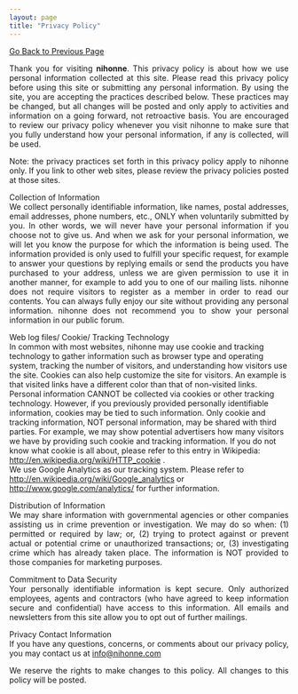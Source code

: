 ```yaml
---
layout: page
title: "Privacy Policy"
---
```

<p align="justify" class="content"><a href="javascript:void(0)" onclick="history.go(-1);;return false">Go Back to Previous Page</a></p>
          <p align="justify" class="content">Thank you for visiting <strong>nihonne</strong>.   This privacy policy is about how we use personal information collected at this   site. Please read this privacy policy before using this site or submitting any   personal information. By using the site, you are accepting the practices   described below. These practices may be changed, but all changes will be posted   and only apply to activities and information on a going forward, not retroactive   basis. You are encouraged to review our privacy policy whenever you visit   nihonne to make sure that you fully understand how your personal information,   if any is collected, will be used.</p>
<p align="justify" class="content"><span class="explanation">Note: </span>the privacy practices   set forth in this privacy policy apply to nihonne only. If you link to other   web sites, please review the privacy policies posted at those sites.</p>
          <p align="justify" class="content"><span class="explanation">Collection of   Information&nbsp;</span><strong><br>
          </strong>We collect personally identifiable information, like names,   postal addresses, email addresses, phone numbers, etc., ONLY when voluntarily   submitted by you. In other words, we will never have your personal information   if you choose not to give us. And when we ask for your personal information, we   will let you know the purpose for which the information is being used. The   information provided is only used to fulfill your specific request, for example   to answer your questions by replying emails or send the products you have   purchased to your address, unless we are given permission to use it in another   manner, for example to add you to one of our mailing lists. nihonne does not   require visitors to register as a member in order to read our contents. You can   always fully enjoy our site without providing any personal information.   nihonne does not recommend you to show your personal information in our   public forum. </p>
          <p class="content"><span class="explanation">Web log files/ Cookie/ Tracking   Technology&nbsp;</span><strong><br>
          </strong>In common with most websites, nihonne may use cookie and   tracking technology to gather information such as browser type and operating   system, tracking the number of visitors, and understanding how visitors use the   site. Cookies can also help customize the site for visitors. An example is that   visited links have a different color than that of non-visited links. Personal   information CANNOT be collected via cookies or other tracking technology.   However, if you previously provided personally identifiable information, cookies   may be tied to such information. Only cookie and tracking information, NOT   personal information, may be shared with third parties. For example, we may show   potential advertisers how many visitors we have by providing such cookie and   tracking information. If you do not know what cookie is all about, please refer   to this entry in Wikipedia: <a href="http://en.wikipedia.org/wiki/HTTP_cookie" target="_blank"><u>http://en.wikipedia.org/wiki/HTTP_cookie</u></a> . <br>
          We use Google Analytics as our tracking system. Please   refer to <a href="http://en.wikipedia.org/wiki/Google_analytics" target="_blank"><u>http://en.wikipedia.org/wiki/Google_analytics</u></a> or <a href="http://www.google.com/analytics/" target="_blank"><u>http://www.google.com/analytics/</u></a> for further information.</p>
          <p align="justify" class="content"><span class="explanation">Distribution of   Information&nbsp;</span><br>
          We may share information with governmental agencies or other   companies assisting us in crime prevention or investigation. We may do so when:   (1) permitted or required by law; or, (2) trying to protect against or prevent   actual or potential crime or unauthorized transactions; or, (3) investigating   crime which has already taken place. The information is NOT provided to those   companies for marketing purposes. </p>
          <p align="justify" class="content"><span class="explanation">Commitment to Data   Security&nbsp;</span><br>
          Your personally identifiable information is kept secure. Only   authorized employees, agents and contractors (who have agreed to keep   information secure and confidential) have access to this information. All emails   and newsletters from this site allow you to opt out of further mailings. </p>
          <p align="justify" class="content"><span class="explanation">Privacy Contact   Information&nbsp;</span><br>
          If you have any questions, concerns, or comments about our   privacy policy, you may contact us at <a href="mailto:info@nihonne.com">info@nihonne.com</a></p>
          <p align="justify" class="content">We reserve the rights to make changes   to this policy. All changes to this policy will be posted.</p>
          <p>&nbsp;</p>

